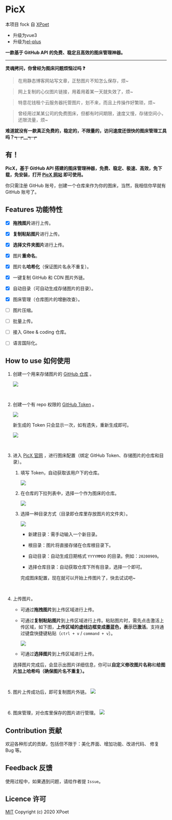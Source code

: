 # PicX

本项目 fock 自 [XPoet](https://github.com/XPoet/picx) 
+ 升级为vue3
+ 升级为[el-plus](https://element-plus.gitee.io/)

**一款基于 GitHub API 的免费、稳定且高效的图床管理神器。**

---

**灵魂拷问，你曾经为图床问题烦恼过吗 ❓**

> 在用静态博客网站写文章，正愁图片不知怎么保存，烦~

> 网上复制的心仪图片链接，用着用着某一天就失效了，烦~

> 特意花钱租个云服务器托管图片，划不来，而且上传操作好繁琐，烦~

> 曾经用过某某公司的免费图床，但都有时间期限，速度又慢，存储空间小，还限流量，烦~

**难道就没有一款真正免费的，稳定的，不限量的，访问速度还很快的图床管理工具吗？┭┮﹏┭┮**

<h2>有！</h2>

**PicX，基于 GitHub API 搭建的图床管理神器，免费、稳定、极速、高效，免下载，免安装，打开 [PicX 网站](https://picx.xpoet.cn/) 即可使用。**

你只需注册 GitHub 账号，创建一个仓库来作为你的图床，当然，我相信你早就有 GitHub 账号了。

## Features 功能特性

- [x] **拖拽图片**进行上传。

- [x] **复制粘贴图片**进行上传。

- [x] **选择文件夹图片**进行上传。

- [x] 图片**重命名**。

- [x] 图片名**哈希化**（保证图片名永不重复）。

- [x] 一键复制 GitHub 和 CDN 图片外链。

- [x] 自动目录（可自动生成存储图片的目录）。

- [x] 图床管理（仓库图片的增删改查）。

- [ ] 图片压缩。

- [ ] 批量上传。

- [ ] 接入 Gitee & coding 仓库。

- [ ] 语言国际化。

## How to use 如何使用

1. 创建一个用来存储图片的 [GitHub 仓库](https://github.com/new) 。

   ![](https://cdn.jsdelivr.net/gh/XPoet/image-hosting@master/PicX/image.j1486dtk68n.png)

 <br>

2. 创建一个有 repo 权限的 [GitHub Token](https://github.com/settings/tokens/new) 。

   ![](https://cdn.jsdelivr.net/gh/XPoet/image-hosting@master/PicX/image.lpt1xl9fu.png)

   新生成的 Token 只会显示一次，如有遗失，重新生成即可。

   ![](https://cdn.jsdelivr.net/gh/XPoet/xpoet-image-hosting/PicX/image.krns6rvn9l.png)

<br>

3. 进入 [PicX 官网](https://picx.xpoet.cn/) ，进行图床配置（绑定 GitHub Token、存储图片的仓库和目录）。

   1. 填写 Token，自动获取该用户下的仓库。

      ![](https://cdn.jsdelivr.net/gh/XPoet/image-hosting@master/PicX/17961602582378_.pic.7955twzzcmc0.jpg)

   2. 在仓库的下拉列表中，选择一个作为图床的仓库。

      ![](https://cdn.jsdelivr.net/gh/XPoet/image-hosting@master/PicX/17971602582459_.pic.236arf47qso0.jpg)

   3. 选择一种目录方式（目录即仓库里存放图片的文件夹）。

      ![](https://cdn.jsdelivr.net/gh/XPoet/image-hosting@master/PicX/dirModel.2mnglli43fk0.jpg)

      - 新建目录：需手动输入一个新目录。

      - 根目录：图片将直接存储在仓库根目录下。

      - 自动目录：自动生成日期格式 `YYYYMMDD` 的目录。例如：`20200909`。

      - 选择仓库目录：自动获取仓库下所有目录，选择一个即可。

      完成图床配置，现在就可以开始上传图片了，快去试试吧~

<br>

4. 上传图片。

   - 可通过**拖拽图片**到上传区域进行上传。

   - 可通过**复制粘贴图片**到上传区域进行上传。粘贴图片时，需先点击激活上传区域，如下图，**上传区域的虚线边框变成墨蓝色，表示已激活**。支持通过键盘快捷键粘贴（`ctrl + v` / `command + v`）。

     ![](https://cdn.jsdelivr.net/gh/XPoet/image-hosting@master/PicX/image.6wfw84e4xlw0.png)

   - 可通过**选择图片**到上传区域进行上传。
   
    选择图片完成后，会显示出图片详细信息，你可以**自定义修改图片名称**和**给图片加上哈希吗（确保图片名不重复）。**
<br>

5. 图片上传成功后，即可复制图片外链。
   ![](https://cdn.jsdelivr.net/gh/XPoet/image-hosting@master/PicX/18031602583963_.pic_hd.70kvd1kgb880.jpg)

<br>

6. 图床管理，对仓库里保存的图片进行管理。
   ![](https://cdn.jsdelivr.net/gh/XPoet/image-hosting@master/PicX/ihm.3nr0yt9vrtk0.png)

## Contribution 贡献

欢迎各种形式的贡献，包括但不限于：美化界面、增加功能、改进代码、 修复 Bug 等。

## Feedback 反馈

使用过程中，如果遇到问题，请给作者提 `Issue`。

## Licence 许可

[MIT](https://github.com/XPoet/picx/blob/master/LICENSE) Copyright (c) 2020 XPoet

